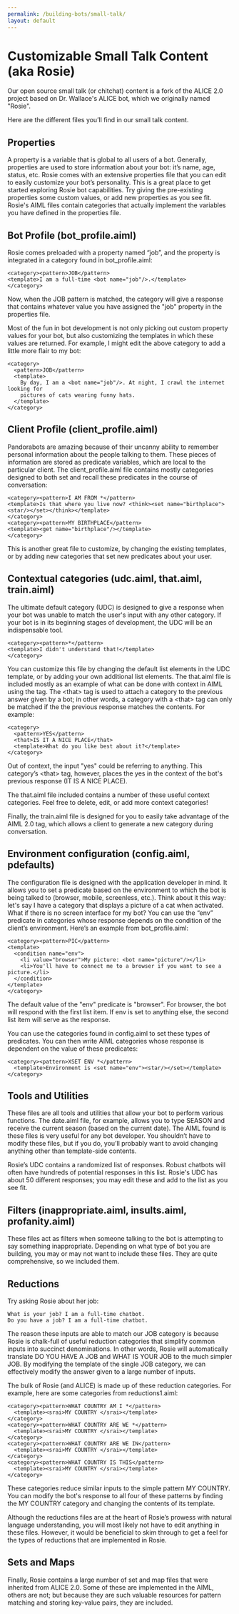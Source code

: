 ```yaml
---
permalink: /building-bots/small-talk/
layout: default
---
```


<div markdown="1" class="pb-docs__content">

# Customizable Small Talk Content (aka Rosie)

Our open source small talk (or chitchat) content is a fork of the ALICE 2.0 project based on Dr. Wallace's ALICE bot, which we originally named "Rosie".

Here are the different files you’ll find in our small talk content.

## Properties

A property is a variable that is global to all users of a bot. Generally, properties are used to store information about your bot: 
it’s name, age, status, etc. Rosie comes with an extensive properties file that you can edit to easily customize your bot’s personality. 
This is a great place to get started exploring Rosie bot capabilities. Try giving the pre-existing properties some custom values, 
or add new properties as you see fit. Rosie's AIML files contain categories that actually implement the variables you have defined in the 
properties file. 

## Bot Profile (bot_profile.aiml)

Rosie comes preloaded with a property named “job”, and the property is integrated in a category found in bot_profile.aiml:

    <category><pattern>JOB</pattern> 
    <template>I am a full-time <bot name="job"/>.</template> 
    </category>

Now, when the JOB pattern is matched, the category will give a response that contains whatever value you have assigned the "job" 
property in the properties file.

Most of the fun in bot development is not only picking out custom property values for your bot, but also customizing the templates 
in which these values are returned. For example, I might edit the above category to add a little more flair to my bot:

    <category>
      <pattern>JOB</pattern> 
      <template>
        By day, I am a <bot name="job"/>. At night, I crawl the internet looking for 
        pictures of cats wearing funny hats.
      </template> 
    </category>

## Client Profile (client_profile.aiml)  

Pandorabots are amazing because of their uncanny ability to remember personal information about the people talking to them. 
These pieces of information are stored as predicate variables, which are local to the particular client. 
The client_profile.aiml file contains mostly categories designed to both set and recall these predicates in the course of conversation:

    <category><pattern>I AM FROM *</pattern> 
    <template>Is that where you live now? <think><set name="birthplace"><star/></set></think></template> 
    </category> 
    <category><pattern>MY BIRTHPLACE</pattern> 
    <template><get name="birthplace"/></template> 
    </category>

This is another great file to customize, by changing the existing templates, or by adding new categories that set new predicates about your user.

## Contextual categories (udc.aiml, that.aiml, train.aiml)

The ultimate default category (UDC) is designed to give a response when your bot was unable to match the user's 
input with any other category. If your bot is in its beginning stages of development, the UDC will be an 
indispensable tool.

    <category><pattern>*</pattern> 
    <template>I didn't understand that!</template> 
    </category>

You can customize this file by changing the default list elements in the UDC template, or by adding your own additional 
list elements. The that.aiml file is included mostly as an example of what can be done with context in AIML 
using the <that> tag. The &lt;that&gt; tag is used to attach a category to the previous answer given by a bot; 
in other words, a category with a &lt;that&gt; tag can only be matched if the the previous response matches 
the contents. For example:

    <category>
      <pattern>YES</pattern> 
      <that>IS IT A NICE PLACE</that> 
      <template>What do you like best about it?</template>
    </category>

Out of context, the input "yes" could be referring to anything. This category’s &lt;that&gt; tag, however, places the yes 
in the context of the bot's previous response (IT IS A NICE PLACE).  

The that.aiml file included contains a number of these useful context categories. Feel free to delete, edit, 
or add more context categories! 

Finally, the train.aiml file is designed for you to easily take advantage of the AIML 2.0 <learn> tag, 
which allows a client to generate a new category during conversation.

## Environment configuration (config.aiml, pdefaults)

The configuration file is designed with the application developer in mind. It allows you to set a predicate 
based on the environment to which the bot is being talked to (browser, mobile, screenless, etc.).
Think about it this way: let's say I have a category that displays a picture of a cat when activated. What 
if there is no screen interface for my bot? You can use the “env” predicate in categories whose response 
depends on the condition of the client’s environment. Here’s an example from bot_profile.aiml:

    <category><pattern>PIC</pattern> 
    <template> 
      <condition name="env"> 
        <li value="browser">My picture: <bot name="picture"/></li> 
        <li>You'll have to connect me to a browser if you want to see a picture.</li> 
      </condition> 
    </template> 
    </category>

The default value of the "env" predicate is "browser". For browser, the bot will respond with the first list 
item. If env is set to anything else, the second list item will serve as the response.

You can use the categories found in config.aiml to set these types of predicates. You can then write AIML 
categories whose response is dependent on the value of these predicates:

    <category><pattern>XSET ENV *</pattern> 
      <template>Environment is <set name="env"><star/></set></template>
    </category>

## Tools and Utilities

These files are all tools and utilities that allow your bot to perform various functions. 
The date.aiml file, for example, allows you to type SEASON and receive the current season 
(based on the current date). The AIML found is these files is very useful for any bot developer. 
You shouldn’t have to modify these files, but if you do, you’ll probably want to avoid changing 
anything other than template-side contents.

Rosie’s UDC contains a randomized list of responses. Robust chatbots will often have hundreds of 
potential responses in this list.  Rosie's UDC has about 50 different responses; you may edit these 
and add to the list as you see fit.

## Filters (inappropriate.aiml, insults.aiml, profanity.aiml)

These files act as filters when someone talking to the bot is attempting to say something inappropriate. 
Depending on what type of bot you are building, you may or may not want to include these files. 
They are quite comprehensive, so we included them.

## Reductions

Try asking Rosie about her job:  

    What is your job? I am a full-time chatbot.
    Do you have a job? I am a full-time chatbot.

The reason these inputs are able to match our JOB category is because Rosie is chalk-full of useful 
reduction categories that simplify common inputs into succinct denominations. In other words, 
Rosie will automatically translate DO YOU HAVE A JOB and WHAT IS YOUR JOB to the much simpler JOB. 
By modifying the template of the single JOB category, we can effectively modify the answer given 
to a large number of inputs.

The bulk of Rosie (and ALICE) is made up of these reduction categories. For example, here are some
categories from reductions1.aiml:

    <category><pattern>WHAT COUNTRY AM I *</pattern> 
      <template><srai>MY COUNTRY </srai></template> 
    </category> 
    <category><pattern>WHAT COUNTRY ARE WE *</pattern> 
      <template><srai>MY COUNTRY </srai></template> 
    </category> 
    <category><pattern>WHAT COUNTRY ARE WE IN</pattern> 
      <template><srai>MY COUNTRY </srai></template> 
    </category> 
    <category><pattern>WHAT COUNTRY IS THIS</pattern> 
      <template><srai>MY COUNTRY </srai></template> 
    </category>

These categories reduce similar inputs to the simple pattern MY COUNTRY. You can modify the 
bot's response to all four of these patterns by finding the MY COUNTRY category and changing 
the contents of its template.

Although the reductions files are at the heart of Rosie’s prowess with natural language 
understanding, you will most likely not have to edit anything in these files. However, it 
would be beneficial to skim through to get a feel for the types of reductions that are implemented in Rosie.

## Sets and Maps

Finally, Rosie contains a large number of set and map files that were inherited from ALICE 2.0. 
Some of these are implemented in the AIML, others are not; but because they are such valuable 
resources for pattern matching and storing key-value pairs, they are included.

</div>

